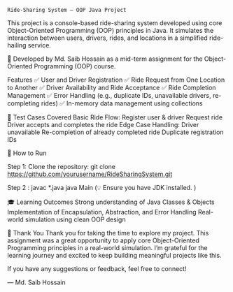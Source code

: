     Ride-Sharing System – OOP Java Project

This project is a console-based ride-sharing system developed using core Object-Oriented Programming (OOP) principles in Java. It simulates the interaction between users, drivers, rides, and locations in a simplified ride-hailing service.

🔧 Developed by Md. Saib Hossain as a mid-term assignment for the Object-Oriented Programming (OOP) course.

Features
✅ User and Driver Registration
✅ Ride Request from One Location to Another
✅ Driver Availability and Ride Acceptance
✅ Ride Completion Management
✅ Error Handling (e.g., duplicate IDs, unavailable drivers, re-completing rides)
✅ In-memory data management using collections

🧪 Test Cases Covered
Basic Ride Flow:
Register user & driver
Request ride
Driver accepts and completes the ride
Edge Case Handling:
Driver unavailable
Re-completion of already completed ride
Duplicate registration IDs

📌 How to Run

Step 1: 
Clone the repository: git clone https://github.com/yourusername/RideSharingSystem.git

Step 2 :
javac *.java
java Main
(💡 Ensure you have JDK installed. )

🎓 Learning Outcomes
Strong understanding of Java Classes & Objects
Implementation of Encapsulation, Abstraction, and Error Handling
Real-world simulation using clean OOP design

🙏 Thank You
Thank you for taking the time to explore my project. This assignment was a great opportunity to apply core Object-Oriented Programming principles in a real-world simulation. I’m grateful for the learning journey and excited to keep building meaningful projects like this.

If you have any suggestions or feedback, feel free to connect!

— Md. Saib Hossain
